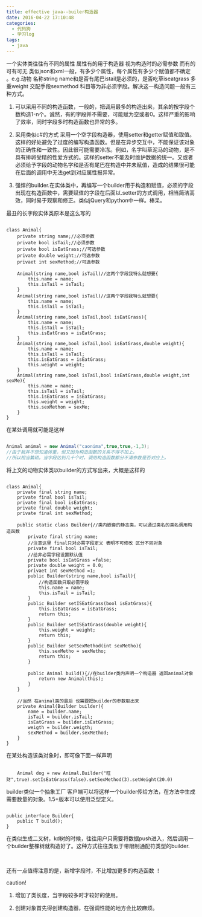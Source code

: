 ```yaml
---
title: effective java--builer构造器
date: 2016-04-22 17:10:48
categories:
  - 代码狗
  - 学习log
tags:
  - java
---
```

一个实体类往往有不同的属性 属性有的用于构造器 视为构造时的必需参数 而有的可有可无 类似json和xml一般，有多少个属性，每个属性有多少个赋值都不确定 。e.g.动物 名称string name和是否有尾巴istail是必须的，是否吃草iseatgrass 多重weight 交配手段sexmethod 科目等为非必须字段。解决这一构造问题一般有三种方式。
<!-- more -->
1.  可以采用不同的构造函数，一般的，把调用最多的构造出来，其余的按字段个数构造1-n个。诚然，有的字段并不需要，可能赋为空或者0。这样严重的影响了效率，同时字段多时构造函数也异常的多。

2.  采用类似c#的方式 采用一个空字段构造器，使用setter和getter赋值和取值。这样的好处避免了过度的编写构造函数。但是在异步交互中，不能保证该对象的正确性和一致性。因此很可能需要冷冻。例如，名字叫草泥马的动物，是不具有排卵受精的性爱方式的。这样的setter不能及时维护数据的统一。又或者必须给予字段的动物名字和是否有尾巴在构造中并未赋值，造成的结果很可能在后面的调用中无法get到对应属性报异常。

3. 强悍的builder.在实体类中，再编写一个builder用于构造和赋值，必须的字段出现在构造函数中，需要赋值的字段在后面以.setter的方式调用，相当简洁高效，同时易于观察和修正。类似jQuery和python中一样。棒呆。

最丑的长字段实体类原本是这么写的
```

class Animal{
    private string name;//必须参数
    private bool isTail;//必须参数
    private bool isEatGrass;//可选参数
    private double weight;//可选参数
    privaet int sexMethod;//可选参数

    Animal(string name,bool isTail)//这两个字段我特么就想要{
        this.name = name;
        this.isTail = isTail;
    }
    Animal(string name,bool isTail)//这两个字段我特么就想要{
        this.name = name;
        this.isTail = isTail;
    }
    Animal(string name,bool isTail,bool isEatGrass){
        this.name = name;
        this.isTail = isTail;
        this.isEatGrass = isEatGrass;
    }
    Animal(string name,bool isTail,bool isEatGrass,double weight){
        this.name = name;
        this.isTail = isTail;
        this.isEatGrass = isEatGrass;
        this.weight = weight;
    }
    Animal(string name,bool isTail,bool isEatGrass,double weight,int sexMe){
        this.name = name;
        this.isTail = isTail;
        this.isEatGrass = isEatGrass;
        this.weight = weight;
        this.sexMethon = sexMe;
    }
}
```
在某处调用就可能是这样
```java

Animal animal = new Animal("caonima",true,true,-1,3);
//由于我并不想知道体重，但又因为构造函数的关系不得不加上。
//所以相当繁琐。当字段达到几十个时，调用构造函数都分不清参数是否对应上。
```
​将上文的动物实体类以builder的方式写出来，大概是这样的
```

class Animal{
    private final string name;
    private final bool isTail;
    private final bool isEatGrass;
    private final double weight;
    private final int sexMethod;

    public static class Builder{//类内嵌套的静态类，可以通过类名的类名调用构造函数
        private final string name;
        //注意这里 final只对必需字段定义 表明不可修改 区分不同对象
        private final bool isTail;
        //给非必需字段设置默认值
        private bool isEatGrass =false;
        private double weight = 0.0;
        privaet int sexMethod =1;
        public Builder(string name,bool isTail){
            //构造函数只取必需字段
            this.name = name;
            this.isTail = isTail;
        }
        public Builder setISEatGrass(bool isEatGrass){
            this.isEatGrass = isEatGrass;
            return this;
        }
        public Builder setISEatGrass(double weight){
            this.weight = weight;
            return this;
        }
        public Builder setSexMethod(int sexMetho){
            this.sexMetho = sexMetho;
            return this;
        }

        public Animal build(){//在builder类内声明一个构造器 返回animal对象
            return new Animal(this);
        }
    }

    //当然 在animal类的最后 也需要把builder的参数取出来
    private Animal(Builder builder){
        name = builder.name;
        isTail = builder.isTail;
        isEatGrass = builder.isEatGrass;
        weigth = builder.weigth;
        sexMethod = builder.sexMethod;
    }
}
```
在某处构造该类对象时，即可像下面一样声明
```

    Animal dog = new Animal.Builder("旺财",true).setIsEatGrass(false).setSexMethod(3).setWeight(20.0)
```
builder类似一个抽象工厂 客户端可以将这样一个builder传给方法，在方法中生成需要数量的对象。1.5+版本可以使用泛型定义。

```

public interface Builder{
    public T build();
}
```
在类似生成二叉树，kd树的时候，往往用户只需要将数据push进入，然后调用一个builder整棵树就构造好了。这种方式往往类似于带限制通配符类型的builder.

​

还有一点值得注意的是，新增字段时，不比增加更多的构造函数 ！

caution!

1. 增加了类长度，当字段较多时才较好的使用。

2. 创建对象首先得创建构造器，在强调性能的地方会比较麻烦。

